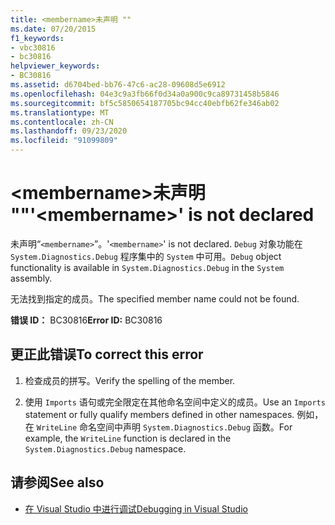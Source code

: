 ```yaml
---
title: <membername>未声明 ""
ms.date: 07/20/2015
f1_keywords:
- vbc30816
- bc30816
helpviewer_keywords:
- BC30816
ms.assetid: d6704bed-bb76-47c6-ac28-09608d5e6912
ms.openlocfilehash: 04e3c9a3fb66f0d34a0a900c9ca89731458b5846
ms.sourcegitcommit: bf5c5850654187705bc94cc40ebfb62fe346ab02
ms.translationtype: MT
ms.contentlocale: zh-CN
ms.lasthandoff: 09/23/2020
ms.locfileid: "91099809"
---
```

# <a name="membername-is-not-declared"></a><span data-ttu-id="cce8f-102">\<membername>未声明 ""</span><span class="sxs-lookup"><span data-stu-id="cce8f-102">'\<membername>' is not declared</span></span>

<span data-ttu-id="cce8f-103">未声明“`<membername>`”。</span><span class="sxs-lookup"><span data-stu-id="cce8f-103">'`<membername>`' is not declared.</span></span> <span data-ttu-id="cce8f-104">`Debug` 对象功能在 `System.Diagnostics.Debug` 程序集中的 `System` 中可用。</span><span class="sxs-lookup"><span data-stu-id="cce8f-104">`Debug` object functionality is available in `System.Diagnostics.Debug` in the `System` assembly.</span></span>  
  
 <span data-ttu-id="cce8f-105">无法找到指定的成员。</span><span class="sxs-lookup"><span data-stu-id="cce8f-105">The specified member name could not be found.</span></span>  
  
 <span data-ttu-id="cce8f-106">**错误 ID：** BC30816</span><span class="sxs-lookup"><span data-stu-id="cce8f-106">**Error ID:** BC30816</span></span>  
  
## <a name="to-correct-this-error"></a><span data-ttu-id="cce8f-107">更正此错误</span><span class="sxs-lookup"><span data-stu-id="cce8f-107">To correct this error</span></span>  
  
1. <span data-ttu-id="cce8f-108">检查成员的拼写。</span><span class="sxs-lookup"><span data-stu-id="cce8f-108">Verify the spelling of the member.</span></span>  
  
2. <span data-ttu-id="cce8f-109">使用 `Imports` 语句或完全限定在其他命名空间中定义的成员。</span><span class="sxs-lookup"><span data-stu-id="cce8f-109">Use an `Imports` statement or fully qualify members defined in other namespaces.</span></span> <span data-ttu-id="cce8f-110">例如，在 `WriteLine` 命名空间中声明 `System.Diagnostics.Debug` 函数。</span><span class="sxs-lookup"><span data-stu-id="cce8f-110">For example, the `WriteLine` function is declared in the `System.Diagnostics.Debug` namespace.</span></span>  
  
## <a name="see-also"></a><span data-ttu-id="cce8f-111">请参阅</span><span class="sxs-lookup"><span data-stu-id="cce8f-111">See also</span></span>

- [<span data-ttu-id="cce8f-112">在 Visual Studio 中进行调试</span><span class="sxs-lookup"><span data-stu-id="cce8f-112">Debugging in Visual Studio</span></span>](/visualstudio/debugger/debugger-feature-tour)
